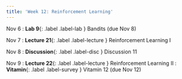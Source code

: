 ```yaml
---
title: 'Week 12: Reinforcement Learning'
---
```


Nov 6
: **Lab 9**{: .label .label-lab } Bandits (due Nov 8)

Nov 7
: **Lecture 21**{: .label .label-lecture } Reinforcement Learning I

Nov 8
: **Discussion**{: .label .label-disc } Discussion 11

Nov 9
: **Lecture 22**{: .label .label-lecture } Reinforcement Learning II
: **Vitamin**{: .label .label-survey } Vitamin 12 (due Nov 12)